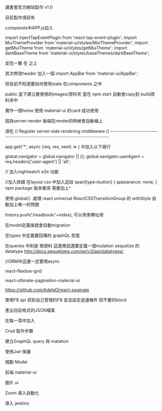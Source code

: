 讀書會官方網站製作 v1.0

目前製作項目有

componets中APP.js加入

import injectTapEventPlugin from 'react-tap-event-plugin';
import MuiThemeProvider from 'material-ui/styles/MuiThemeProvider';
import getMuiTheme from 'material-ui/styles/getMuiTheme';
import darkBaseTheme from 'material-ui/styles/baseThemes/darkBaseTheme';

並包一層
<MuiThemeProvider muiTheme={getMuiTheme(darkBaseTheme)}>
在<IntlProvider> 之上

其次修改header 加入一個 import AppBar from 'material-ui/AppBar';

但目前不知道要如何使用state 在components 之中

public 底下建立要使用的images/資料夾 當在 npm start 自動會copy到 build資料夾中

實作一個home 使用 material-ui 的card 成功使用

因為server-render 後端在render的時候會自動補上

須在
// Register server-side rendering middleware
// -----------------------------------------------------------------------------

app.get('*', async (req, res, next) => {
中加入以下兩行

global.navigator = global.navigator || {};
global.navigator.userAgent = req.headers['user-agent'] || 'all';


// 加入nightwatch e2e 功能


//加入除錯 在layout css 中加入這段
span[type=button] {
  appearance: none;
}
npm package 版本衝突 需要加上^

使用:global(）處理 react universal ReactCSSTransitionGroup 的 withStyle 自動加上唯一的問題

history.push('/readbook/'+index); 可以用來轉址用

在model定義後就會自動migration

在types 中定義要回傳的 graphQL 型態

在queries 中則是 撈資料
這邊應該還要定義一個mutation
sequelize 的 datatype
http://docs.sequelizejs.com/en/v3/api/datatypes/


//ORM中這邊一定要用async 

react-flexbox-grid

react-ultimate-pagination-material-ui

https://github.com/AdeleD/react-paginate


使用FB api 抓到自己管理的FB 並且設定過濾條件 把不要的block





產出目前格式的JSON檔案

在每一頁中加入

Crud 製作步驟

建立GraphQL query 與 matation

使用Jwt 保護

規劃 Model 

前端 material-ui

圖片 ui

Zoom 導入自動化



導入 jenkins
